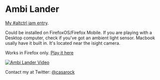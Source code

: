 # Ambi Lander

[My #altctrl jam entry](http://www.altctrlgamejam.com/games/541d471864ff4f2c5a10cc8e).

Could be installed on FirefoxOS/Firefox Mobile. If you are playing with a Desktop computer, check if you've got an ambient light sensor. Macbook usally have it built in. It's located near the isight camera.

Works in Firefox only. [Play it here](http://casarock.github.io/ambilander/index.html)

[![Ambi Lander Video](http://img.youtube.com/vi/kqvBvIV8mCE/0.jpg)](http://www.youtube.com/watch?v=kqvBvIV8mCE)

Contact my at Twitter: [@casarock](http://www.twitter.com/casarock)
